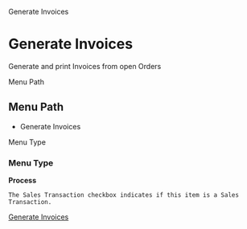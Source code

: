 
Generate Invoices
# Generate Invoices


Generate and print Invoices from open Orders

Menu Path
## Menu Path



- Generate Invoices

Menu Type
### Menu Type

**Process**

```
The Sales Transaction checkbox indicates if this item is a Sales Transaction.
```

[Generate Invoices](../../functional-guide/window/process-c_invoice_generate.md)